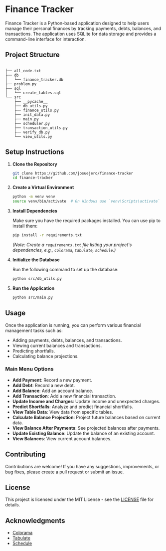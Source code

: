 # Finance Tracker

Finance Tracker is a Python-based application designed to help users manage their personal finances by tracking payments, debts, balances, and transactions. The application uses SQLite for data storage and provides a command-line interface for interaction.

## Project Structure

```

├── all_code.txt
├── db
│   └── finance_tracker.db
├── problem.py
├── sql
│   └── create_tables.sql
└── src
    ├── __pycache__
    ├── db_utils.py
    ├── finance_utils.py
    ├── init_data.py
    ├── main.py
    ├── scheduler.py
    ├── transaction_utils.py
    ├── verify_db.py
    └── view_utils.py
```

## Setup Instructions

1. **Clone the Repository**

   ```bash
   git clone https://github.com/josuejero/finance-tracker
   cd finance-tracker
   ```

2. **Create a Virtual Environment**

   ```bash
   python -m venv venv
   source venv/bin/activate  # On Windows use `venv\Scripts\activate`
   ```

3. **Install Dependencies**

   Make sure you have the required packages installed. You can use pip to install them:

   ```bash
   pip install -r requirements.txt
   ```

   *(Note: Create a `requirements.txt` file listing your project's dependencies, e.g., `colorama`, `tabulate`, `schedule`.)*

4. **Initialize the Database**

   Run the following command to set up the database:

   ```bash
   python src/db_utils.py
   ```

5. **Run the Application**

   ```bash
   python src/main.py
   ```

## Usage

Once the application is running, you can perform various financial management tasks such as:

- Adding payments, debts, balances, and transactions.
- Viewing current balances and transactions.
- Predicting shortfalls.
- Calculating balance projections.

### Main Menu Options

- **Add Payment**: Record a new payment.
- **Add Debt**: Record a new debt.
- **Add Balance**: Add an account balance.
- **Add Transaction**: Add a new financial transaction.
- **Update Income and Charges**: Update income and unexpected charges.
- **Predict Shortfalls**: Analyze and predict financial shortfalls.
- **View Table Data**: View data from specific tables.
- **Calculate Balance Projection**: Project future balances based on current data.
- **View Balance After Payments**: See projected balances after payments.
- **Update Existing Balance**: Update the balance of an existing account.
- **View Balances**: View current account balances.

## Contributing

Contributions are welcome! If you have any suggestions, improvements, or bug fixes, please create a pull request or submit an issue.

## License

This project is licensed under the MIT License - see the [LICENSE](LICENSE) file for details.

## Acknowledgments

- [Colorama](https://pypi.org/project/colorama/)
- [Tabulate](https://pypi.org/project/tabulate/)
- [Schedule](https://pypi.org/project/schedule/)

